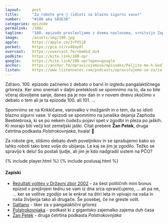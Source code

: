 ```yaml
---
layout: 	post
title:  	"Za robote gre 🤖 (idioti so blazno sigurni vase)"
number: 	"#100 aka S03E30"
categories:	epizode
permalink:	/100/
tagline: 	"100. epizodo proslavljamo z dvema naslovoma, vrnitvijo Zaphoda B. in citatom Žana Petka!"
image:		/assets/img/100.jpg
apple:		https://apple.co/3rPXSi8
pocket:		https://pca.st/rv48ay8l
overcast:	https://overcast.fm/+beHid_Uz4
podkite:	https://kite.link/100-opr
google:		https://kite.link/100-opr?open=google
anchor:		https://anchor.fm/opravicujemose/episodes/Peljite-me-h-Godlerju-e1ha4pp
listen:		https://www.listennotes.com/podcasts/opravičujemo-se-za/za-robote-gre-idioti-so-Og5PFMJnNDj/embed/
---
```


Zdravo. 100. epizodo začnemo z debato o barvi in izgledu pangalaktičnega grloreza. Ker smo snemali v daljni preteklosti se spomnimo na to, da so bile včeraj dovoljene sanje, danes pa je nov dan in v novem dnevu skočimo v debato o tem ali je ta epizoda 100. ali 101. ... 

Spomnimo se na Krikkičane, varovalko v možganih in o tem, da so idioti blazno sigurni vase. V epizodi se spomnimo na junaška dejanja Zaphoda Beeblebroxa, ki se po nekem čudežu pojavi spet v zgodbi in pleza po jaških. Ki morajo biti večji kot zemeljski jaški. Citat prebere **Žan Petek**, druga četrtina podkasta _Polstrokovnjaka_, hvala! 🙏 

Za robote gre, slišimo debato dveh poveljnikov in se sprašujemo kako so lahko roboti tako brez volje do ubijanja. Le kaj se jim je zgodilo. Težko se spravijo k delu! So postali ljudje, ali jim je kdo nadgradil sistem na PČO? 

{% include player.html %}
{% include poslusaj.html %}

<!--break-->

#### Zapiski

- [Rezultati volitev v Državni zbor 2002](https://volitve.dvk-rs.si/#/rezultati) - za šest političnih mini bonus epizod v prejšnjem tednu se vam iz dna srca opravičujemo, ... ali pa ne, ... ker se volitve zgodijo se le enkrat na štiri leta in vpivajo na vaša in naša življenja tako ali drugače. Še posebej, če ne greste volit.
- [Galliano](https://en.wikipedia.org/wiki/Galliano_(liqueur)) - liker za v pangalaktični grlorez
- [Polstrokovnjaka](http://polstrokovnjaka.si/) - podkast ki z gigantsko zajemalko zajema duh časa
- [Žan Petek](https://www.instagram.com/petekenator/) - druga četrtina podkasta _Polstrokovnjaka_
